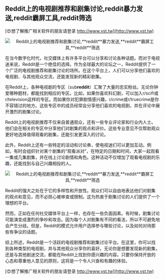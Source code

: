 ## **Reddit上的电视剧推荐和剧集讨论,**reddit**暴力发送,**reddit**霸屏工具,**reddit**筛选**

[😍想了解推广相关软件的朋友请登录 http://www.vst.tw](http://www.vst.tw)

 <center><img src="https://vst.tw/MP4/tuiguang/png/4.png" alt="Reddit上的电视剧推荐和剧集讨论,**reddit**暴力发送,**reddit**霸屏工具,**reddit**筛选"></center>

在当今数字化时代，社交媒体上有许多平台可以分享和讨论各种话题。而对于电视迷来说，Reddit是一个绝佳的选择。作为全球最大的论坛之一，Reddit提供了一个广泛的电视剧推荐和剧集讨论的场所。在这个平台上，人们可以分享他们喜欢的电视剧、与其他观众交流，还能发现新的精彩剧集。

在Reddit上，各种电视剧的专区（sub**reddit**）汇聚了大量的忠实粉丝。无论你钟爱哪种题材，都能找到相应的专区。比如，如果你喜欢科幻剧，可以加入r/scifi或r/television这样的专区。而如果你对犯罪剧情感兴趣，r/crime或r/truecrime是你不容错过的地方。这些专区中的成员经常会分享他们喜欢的电视剧，并在评论中展开激烈的剧集讨论。

Reddit上的电视剧推荐不仅来自普通观众，还有一些专业评论家和行业内人士。他们会在相关的专区中分享他们对剧集的观点和评价。这些专业意见不仅帮助观众更好地选择值得观看的剧集，还能引发更深入的讨论。

此外，Reddit上还有一些特定的活动和讨论串，使电视迷们可以更加互动。例如，有时会组织针对某个剧集的“观看派对”，在特定的日期和时间，大家一起观看一集或几集剧集，并在线上讨论剧情和角色。这种活动不仅增加了观看电视剧的乐趣，还能找到与自己兴趣相投的人。

 <center><img src="https://vst.tw/MP4/tuiguang/png/1.png" alt="Reddit上的电视剧推荐和剧集讨论,**reddit**暴力发送,**reddit**霸屏工具,**reddit**筛选"></center>

Reddit的强大之处在于它的多样性和开放性。观众们可以自由地表达他们对剧集的观点和意见，而不必担心被审查或限制。这为热衷于剧集讨论的人们提供了一个理想的平台。

然而，正如在任何社交媒体平台上一样，也存在一些负面因素。有时候，剧集讨论可能演变成激烈的争吵和攻击。因为每个人对剧集有不同的看法，所以不可避免地会产生分歧。但是，Reddit的模式允许用户选择参与哪些讨论，以及如何对待那些有争议的话题。

综上所述，Reddit是一个活跃的电视剧推荐和剧集讨论平台。在这里，你可以找到各种类型的电视剧，并与其他观众分享你的喜好。无论你是想要发现新的剧集，还是与其他剧迷交流，都能在Reddit上找到你感兴趣的内容。只要你保持开放的心态和尊重他人意见的原则，这将是一个令人兴奋和有趣的体验。

[😍想了解推广相关软件的朋友请登录 http://www.vst.tw](http://www.vst.tw)



